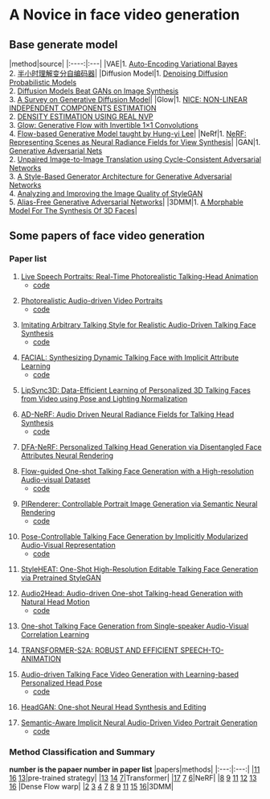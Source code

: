 # A Novice in face video generation
## Base generate model
[1]:https://arxiv.org/abs/1312.6114
[2]:https://zhuanlan.zhihu.com/p/144649293
[3]:https://export.arxiv.org/pdf/2006.11239.pdf
[4]:https://arxiv.org/pdf/2105.05233.pdf
[5]:https://export.arxiv.org/pdf/2209.02646v7.pdf
[6]:https://arxiv.org/pdf/1410.8516.pdf
[7]:http://export.arxiv.org/pdf/1605.08803
[8]:https://papers.nips.cc/paper/2018/file/d139db6a236200b21cc7f752979132d0-Paper.pdf
[9]:https://www.youtube.com/watch?v=uXY18nzdSsM&t=2983s
[10]:http://export.arxiv.org/pdf/2003.08934v1.pdf
[11]:https://proceedings.neurips.cc/paper/2014/file/5ca3e9b122f61f8f06494c97b1afccf3-Paper.pdf
[12]:https://export.arxiv.org/pdf/1703.10593.pdf
[13]:https://arxiv.org/abs/1812.04948v1
[14]:https://arxiv.org/pdf/1912.04958.pdf
[15]:https://arxiv.org/pdf/2106.12423.pdf
[16]:https://mi.informatik.uni-siegen.de/projects_data/morphmod1.pdf
|method|source|
|:----:|:---|
|VAE|1. [Auto-Encoding Variational Bayes][1]<br>2. [半小时理解变分自编码器][2]|
|Diffusion Model|1. [Denoising Diffusion Probabilistic Models][3]<br>2. [Diffusion Models Beat GANs on Image Synthesis][4]<br>3. [A Survey on Generative Diffusion Model][5]|
|Glow|1. [NICE: NON-LINEAR INDEPENDENT COMPONENTS ESTIMATION][6]<br>2. [DENSITY ESTIMATION USING REAL NVP][7]<br>3. [Glow: Generative Flow with Invertible 1×1 Convolutions][8]<br>4. [Flow-based Generative Model taught by Hung-yi Lee][9]|
|NeRf|1. [NeRF: Representing Scenes as Neural Radiance Fields for View Synthesis][10]|
|GAN|1. [Generative Adversarial Nets][11]<br>2. [Unpaired Image-to-Image Translation using Cycle-Consistent Adversarial Networks][12]<br>3. [A Style-Based Generator Architecture for Generative Adversarial Networks][13]<br>4. [Analyzing and Improving the Image Quality of StyleGAN][14]<br>5. [Alias-Free Generative Adversarial Networks][15]|
|3DMM|1. [A Morphable Model For The Synthesis Of 3D Faces][16]|
## Some papers of face video generation
### Paper list
<span id="jump1"></span>

1. [Live Speech Portraits: Real-Time Photorealistic Talking-Head Animation][p1]
    + [code][code1]

<span id="jump2"></span>

2. [Photorealistic Audio-driven Video Portraits][p2]
    + [code][code2]

<span id="jump3"></span>

3. [Imitating Arbitrary Talking Style for Realistic Audio-Driven Talking Face Synthesis][p3]
    + [code][code3]

<span id="jump4"></span>

4. [FACIAL: Synthesizing Dynamic Talking Face with Implicit Attribute Learning][p4]
    + [code][code4]

<span id="jump5"></span>

5. [LipSync3D: Data-Efficient Learning of Personalized 3D Talking Faces from Video using Pose and Lighting Normalization
][p5]

<span id="jump6"></span>

6. [AD-NeRF: Audio Driven Neural Radiance Fields for Talking Head Synthesis][p6]
    + [code][code6]

<span id="jump7"></span>

7. [DFA-NeRF: Personalized Talking Head Generation via Disentangled Face Attributes Neural Rendering][p7]

<span id="jump8"></span>

8. [Flow-guided One-shot Talking Face Generation with a High-resolution
Audio-visual Dataset][p8]
   + [code][code8]

<span id="jump9"></span>

9. [PIRenderer: Controllable Portrait Image Generation via Semantic Neural Rendering][p9]
    + [code][code9]

<span id="jump10"></span>

10. [Pose-Controllable Talking Face Generation by Implicitly Modularized Audio-Visual Representation][p10]
      + [code][code10]

<span id="jump11"></span>

11. [StyleHEAT: One-Shot High-Resolution Editable Talking Face Generation via Pretrained StyleGAN][p11]

<span id="jump12"></span>

12. [Audio2Head: Audio-driven One-shot Talking-head Generation with Natural Head Motion][p12]
       + [code][code12]

<span id="jump13"></span>

13. [One-shot Talking Face Generation from Single-speaker Audio-Visual Correlation Learning][p13]

<span id="jump14"></span>

14. [TRANSFORMER-S2A: ROBUST AND EFFICIENT SPEECH-TO-ANIMATION][p14]

<span id="jump15"></span>

15. [Audio-driven Talking Face Video Generation with Learning-based Personalized Head Pose][p15]
      + [code][code15]

<span id="jump16"></span>

16. [HeadGAN: One-shot Neural Head Synthesis and Editing][p16]

<span id="jump17"></span>

17. [Semantic-Aware Implicit Neural Audio-Driven Video Portrait Generation][p17]
     + [code][code17]


### Method Classification and Summary
**number is the papaer number in paper list**
|papers|methods|
|:---:|:---:|
|[11](#jump11) [16](#jump16) [13](#jump13)|pre-trained strategy|
|[13](#jump13) [14](#jump14) [7](#jump7)|Transformer|
|[17](#jump17)  [7](#jump7) [6](#jump6)|NeRF|
|[8](#jump8) [9](#jump9) [11](#jump11) [12](#jump12) [13](#jump13) [16](#jump16) |Dense Flow warp|
|[2](#jump2) [3](#jump3) [4](#jump4) [7](#jump7) [8](#jump8) [9](#jump9) [11](#jump11) [15](#jump15) [16](#jump16)|3DMM|




[p1]:https://arxiv.org/abs/2109.10595
[code1]:https://github.com/YuanxunLu/LiveSpeechPortraits
[p2]:https://pubmed.ncbi.nlm.nih.gov/32941145/
[code2]:https://github.com/xinwen-cs/AudioDVP
[p3]:https://export.arxiv.org/pdf/2111.00203.pdf
[code3]:https://github.com/wuhaozhe/style_avatar
[p4]:https://arxiv.org/abs/2108.07938
[code4]:https://github.com/zhangchenxu528/FACIAL
[p5]:https://openaccess.thecvf.com/content/CVPR2021/papers/Lahiri_LipSync3D_Data-Efficient_Learning_of_Personalized_3D_Talking_Faces_From_Video_CVPR_2021_paper.pdf
[p6]:https://arxiv.org/abs/2103.11078
[code6]:https://github.com/YudongGuo/AD-NeRF
[p7]:https://export.arxiv.org/pdf/2201.00791.pdf
[p8]:https://openaccess.thecvf.com/content/CVPR2021/papers/Zhang_Flow-Guided_One-Shot_Talking_Face_Generation_With_a_High-Resolution_Audio-Visual_Dataset_CVPR_2021_paper.pdf
[code8]:https://github.com/MRzzm/HDTF
[p9]:https://arxiv.org/abs/2109.08379
[code9]:https://github.com/RenYurui/PIRender
[p10]:https://arxiv.org/abs/2104.11116
[code10]:https://github.com/Hangz-nju-cuhk/Talking-Face_PC-AVS
[p11]:https://export.arxiv.org/pdf/2203.04036.pdf
[p12]:https://arxiv.org/pdf/2107.09293.pdf
[code12]:https://github.com/wangsuzhen/Audio2Head
[p13]:https://export.arxiv.org/pdf/2112.02749.pdf
[p14]:https://readpaper.com/pdf-annotate/note?pdfId=4667018670501806081&noteId=747432017719607296
[p15]:https://arxiv.org/abs/2002.10137
[code15]:https://github.com/yiranran/Audio-driven-TalkingFace-HeadPose
[p16]:https://arxiv.org/pdf/2012.08261.pdf
[p17]:https://export.arxiv.org/pdf/2201.07786.pdf
[code17]:https://github.com/alvinliu0/SSP-NeRF